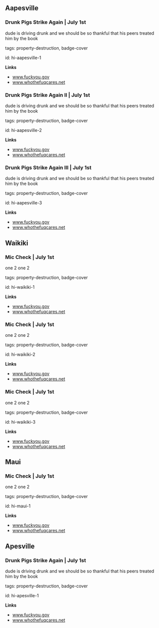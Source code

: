 ## Aapesville

### Drunk Pigs Strike Again | July 1st

dude is driving drunk and we should be so thankful that his peers treated him by the book

tags: property-destruction, badge-cover

id: hi-aapesville-1

**Links**

* www.fuckyou.gov
* www.whothefuqcares.net


### Drunk Pigs Strike Again II | July 1st

dude is driving drunk and we should be so thankful that his peers treated him by the book

tags: property-destruction, badge-cover

id: hi-aapesville-2

**Links**

* www.fuckyou.gov
* www.whothefuqcares.net


### Drunk Pigs Strike Again III | July 1st

dude is driving drunk and we should be so thankful that his peers treated him by the book

tags: property-destruction, badge-cover

id: hi-aapesville-3

**Links**

* www.fuckyou.gov
* www.whothefuqcares.net


## Waikiki

### Mic Check | July 1st

one 2 one 2

tags: property-destruction, badge-cover

id: hi-waikiki-1

**Links**

* www.fuckyou.gov
* www.whothefuqcares.net


### Mic Check | July 1st

one 2 one 2

tags: property-destruction, badge-cover

id: hi-waikiki-2

**Links**

* www.fuckyou.gov
* www.whothefuqcares.net


### Mic Check | July 1st

one 2 one 2

tags: property-destruction, badge-cover

id: hi-waikiki-3

**Links**

* www.fuckyou.gov
* www.whothefuqcares.net


## Maui

### Mic Check | July 1st

one 2 one 2

tags: property-destruction, badge-cover

id: hi-maui-1

**Links**

* www.fuckyou.gov
* www.whothefuqcares.net


## Apesville

### Drunk Pigs Strike Again | July 1st

dude is driving drunk and we should be so thankful that his peers treated him by the book

tags: property-destruction, badge-cover

id: hi-apesville-1

**Links**

* www.fuckyou.gov
* www.whothefuqcares.net


